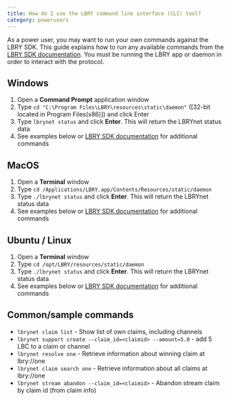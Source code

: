 ```yaml
---
title: How do I use the LBRY command line interface (CLI) tool?
category: powerusers
---
```


As a power user, you may want to run your own commands against the LBRY SDK. This guide explains how to run any available commands from the [LBRY SDK documentation](https://lbry.tech/api/sdk). You must be running the LBRY app or daemon in order to interact with the protocol.

## Windows
1. Open a **Command Prompt** application window
2. Type `cd "C:\Program Files\LBRY\resources\static\daemon"` ([32-bit located in Program Files(x86)]) and click Enter
3. Type `lbrynet status` and click **Enter**. This will return the LBRYnet status data
4. See examples below or [LBRY SDK documentation](https://lbry.tech/api/sdk) for additional commands

## MacOS
1. Open a **Terminal** window
2. Type `cd /Applications/LBRY.app/Contents/Resources/static/daemon`
3. Type `./lbrynet status`  and click **Enter**. This will return the LBRYnet status data
4. See examples below or [LBRY SDK documentation](https://lbry.tech/api/sdk) for additional commands

## Ubuntu / Linux
1. Open a **Terminal** window
2. Type `cd /opt/LBRY/resources/static/daemon`
3. Type `./lbrynet status`  and click **Enter**. This will return the LBRYnet status data
4. See examples below or [LBRY SDK documentation](https://lbry.tech/api/sdk) for additional commands

## Common/sample commands
- `lbrynet claim list` - Show list of own claims, including channels
- `lbrynet support create --claim_id=<claimid> --amount=5.0` - add 5 LBC to a claim or channel
- `lbrynet resolve one` - Retrieve information about winning claim at lbry://one
- `lbrynet claim search one` - Retrieve information about all claims at lbry://one
- `lbrynet stream abandon --claim_id=<claimid>` - Abandon stream claim by claim id (from claim info)
